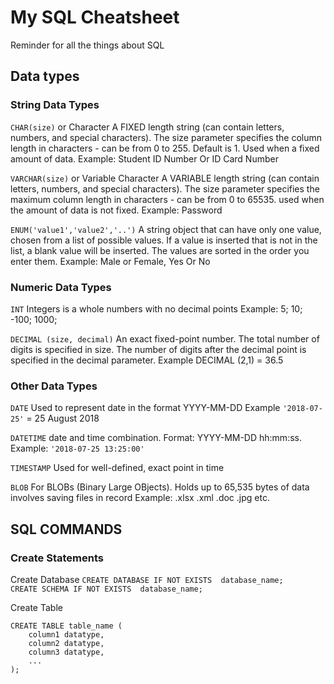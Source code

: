 # My SQL Cheatsheet
Reminder for all the things about SQL

## Data types
### String Data Types

`CHAR(size)` or Character A FIXED length string (can contain letters, numbers, and special characters). The size parameter specifies the column length in characters - can be from 0 to 255. Default is 1. Used when a fixed amount of data. Example: Student ID Number Or ID Card Number

`VARCHAR(size)` or Variable Character  A VARIABLE length string (can contain letters, numbers, and special characters). The size parameter specifies the maximum column length in characters - can be from 0 to 65535. used when the amount of data is not fixed. Example: Password

`ENUM('value1','value2','..')` A string object that can have only one value, chosen from a list of possible values. If a value is inserted that is not in the list, a blank value will be inserted. The values are sorted in the order you enter them. Example: Male or Female, Yes Or No

### Numeric Data Types

`INT` Integers is a whole numbers with no decimal points Example: 5; 10; -100; 1000;

`DECIMAL (size, decimal)` An exact fixed-point number. The total number of digits is specified in size. The number of digits after the decimal point is specified in the decimal parameter. Example DECIMAL (2,1) = 36.5

### Other Data Types 
`DATE` Used to represent date in the format YYYY-MM-DD Example `'2018-07-25'` = 25 August 2018

`DATETIME`  date and time combination. Format: YYYY-MM-DD hh:mm:ss. Example: `'2018-07-25 13:25:00'`

`TIMESTAMP` Used for well-defined, exact point in time 

`BLOB` For BLOBs (Binary Large OBjects). Holds up to 65,535 bytes of data involves saving files in record Example: .xlsx .xml .doc .jpg etc.

## SQL COMMANDS

### Create Statements

Create Database
`CREATE DATABASE IF NOT EXISTS  database_name;`  
`CREATE SCHEMA IF NOT EXISTS  database_name;`  

Create Table
```
CREATE TABLE table_name (
    column1 datatype,
    column2 datatype,
    column3 datatype,
    ...
);
